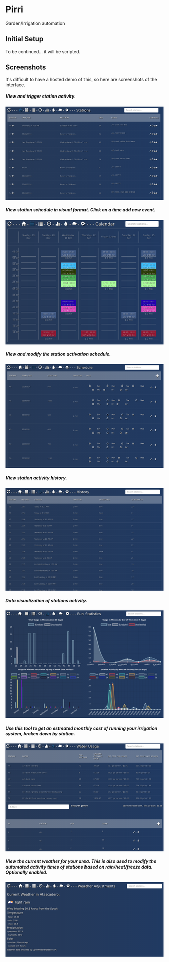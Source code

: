 # Pirri
Garden/Irrigation automation

## Initial Setup
To be continued... it will be scripted.

## Screenshots
It's difficult to have a hosted demo of this, so here are screenshots of the interface.

##### View and trigger station activity.
![Alt text](/static/screenshots/stations.png?raw=true "View and trigger station activity.")

##### View station schedule in visual format.  Click on a time add new event.
![Alt text](/static/screenshots/cal.png?raw=true "View station schedule in visual format.  Click on a time add new event.")

##### View and modify the station activation schedule.
![Alt text](/static/screenshots/schedule.png?raw=true "View and modify the station activation schedule.")

##### View station activity history.
![Alt text](/static/screenshots/history.png?raw=true "View station activity history.")

##### Data visualization of stations activity.
![Alt text](/static/screenshots/stats.png?raw=true "Data visualization of stations activity.")

##### Use this tool to get an estmated monthly cost of running your irrigation system, broken down by station.
![Alt text](/static/screenshots/usage.png?raw=true "Use this tool to get an estmated monthly cost of running your irrigation system, broken down by station.")

##### View the current weather for your area.  This is also used to modify the automated activity times of stations based on rain/heat/freeze data.  Optionally enabled.
![Alt text](/static/screenshots/weather.png?raw=true "View the current weather for your area.  This is also used to modify the automated activity times of stations based on rain/heat/freeze data.  Optionally enabled.")

